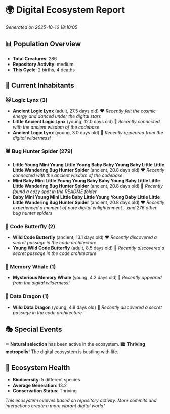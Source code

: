 # 🌍 Digital Ecosystem Report
*Generated on 2025-10-16 18:10:05*

## 📊 Population Overview
- **Total Creatures**: 286
- **Repository Activity**: medium
- **This Cycle**: 2 births, 4 deaths

## 👥 Current Inhabitants

### 🐱 Logic Lynx (3)
- **Ancient Logic Lynx** (adult, 27.5 days old) ❤️
  *Recently felt the cosmic energy and danced under the digital stars*
- **Little Ancient Logic Lynx** (young, 12.0 days old) 💚
  *Recently connected with the ancient wisdom of the codebase*
- **Ancient Logic Lynx** (young, 3.0 days old) 💚
  *Recently appeared from the digital wilderness!*

### 🕷️ Bug Hunter Spider (279)
- **Little Young Mini Young Little Young Baby Baby Young Baby Little Little Little Wandering Bug Hunter Spider** (ancient, 20.8 days old) ❤️
  *Recently connected with the ancient wisdom of the codebase*
- **Mini Baby Mini Little Young Young Baby Baby Young Baby Little Little Little Wandering Bug Hunter Spider** (ancient, 20.8 days old) 💛
  *Recently found a cozy spot in the README folder*
- **Baby Mini Young Mini Little Baby Little Young Young Baby Little Little Little Wandering Bug Hunter Spider** (ancient, 20.8 days old) ❤️
  *Recently experienced a moment of pure digital enlightenment*
  *...and 276 other bug hunter spiders*

### 🦋 Code Butterfly (2)
- **Wild Code Butterfly** (ancient, 13.1 days old) ❤️
  *Recently discovered a secret passage in the code architecture*
- **Young Wild Code Butterfly** (adult, 8.5 days old) 💛
  *Recently discovered a secret passage in the code architecture*

### 🐋 Memory Whale (1)
- **Mysterious Memory Whale** (young, 4.2 days old) 💚
  *Recently appeared from the digital wilderness!*

### 🐉 Data Dragon (1)
- **Wild Data Dragon** (young, 4.8 days old) 💚
  *Recently discovered a secret passage in the code architecture*

## 🎭 Special Events

⚰️ **Natural selection** has been active in the ecosystem.
🏙️ **Thriving metropolis!** The digital ecosystem is bustling with life.

## 🔬 Ecosystem Health
- **Biodiversity**: 5 different species
- **Average Generation**: 13.2
- **Conservation Status**: Thriving

*This ecosystem evolves based on repository activity. More commits and interactions create a more vibrant digital world!*